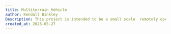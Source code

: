 ```yaml
---
title: Multiterrain Vehicle
author: Kendall Binkley
Description: This project is intended to be a small scale  remotely operated vehicle capable of crossing land and water terrains! More description coming soon
created_at: 2025-05-27
---
```

